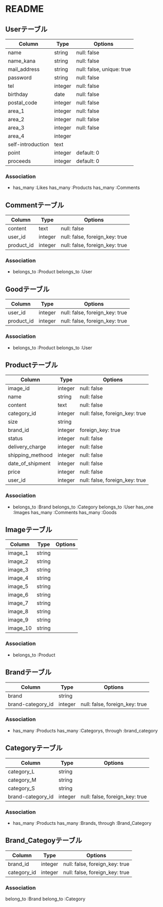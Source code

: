 # README

## Userテーブル
|Column|Type|Options|
|------|----|-------|
|name|string|null: false|
|name_kana|string|null: false|
|mail_address|string|null: false, unique: true|
|password|string|null: false|
|tel|integer|null: false|
|birthday|date|null: false|
|postal_code|integer|null: false|
|area_1|integer|null: false|
|area_2|integer|null: false|
|area_3|integer|null: false|
|area_4|integer||
|self-introduction|text||
|point|integer|default: 0|
|proceeds|integer|default: 0|
### Association
- has_many :Likes
  has_many :Products
  has_many :Comments


## Commentテーブル
|Column|Type|Options|
|------|----|-------|
|content|text|null: false|
|user_id|integer|null: false, foreign_key: true|
|product_id|integer|null: false, foreign_key: true|
### Association
- belongs_to :Product
  belongs_to :User


## Goodテーブル
|Column|Type|Options|
|------|----|-------|
|user_id|integer|null: false, foreign_key: true|
|product_id|integer|null: false, foreign_key: true|
### Association
- belongs_to :Product
  belongs_to :User


## Productテーブル
|Column|Type|Options|
|------|----|-------|
|image_id|integer|null: false|
|name|string|null: false|
|content|text|null: false|
|category_id|integer|null: false, foreign_key: true|
|size|string||
|brand_id|integer|foreign_key: true|
|status|integer|null: false|
|delivery_charge|integer|null: false|
|shipping_methood|integer|null: false|
|date_of_shipment|integer|null: false|
|price|integer|null: false|
|user_id|integer|null: false, foreign_key: true|
### Association
- belongs_to :Brand
  belongs_to :Category
  belongs_to :User
  has_one :Images
  has_many :Comments
  has_many :Goods


## Imageテーブル
|Column|Type|Options|
|------|----|-------|
|image_1|string||
|image_2|string||
|image_3|string||
|image_4|string||
|image_5|string||
|image_6|string||
|image_7|string||
|image_8|string||
|image_9|string||
|image_10|string||
### Association
- belongs_to :Product


## Brandテーブル
|Column|Type|Options|
|------|----|-------|
|brand|string||
|brand-category_id|integer|null: false, foreign_key: true|
### Association
  - has_many :Products
    has_many :Categorys, through :brand_category


## Categoryテーブル
|Column|Type|Options|
|------|----|-------|
|category_L|string||
|category_M|string||
|category_S|string||
|brand-category_id|integer|null: false, foreign_key: true|
### Association
- has_many :Products
  has_many :Brands, through :Brand_Category
  

## Brand_Categoyテーブル
|Column|Type|Options|
|------|----|-------|
|brand_id|integer|null: false, foreign_key: true|
|category_id|integer|null: false, foreign_key: true|
### Association
  belong_to :Brand
  belong_to :Category